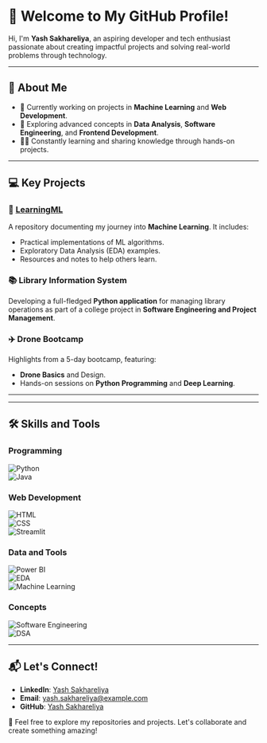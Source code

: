 # 👋 Welcome to My GitHub Profile!

Hi, I'm **Yash Sakhareliya**, an aspiring developer and tech enthusiast passionate about creating impactful projects and solving real-world problems through technology.  

---

## 🌟 About Me

- 🔭 Currently working on projects in **Machine Learning** and **Web Development**.
- 📖 Exploring advanced concepts in **Data Analysis**, **Software Engineering**, and **Frontend Development**.
- 🧑‍💻 Constantly learning and sharing knowledge through hands-on projects.

---

## 💻 Key Projects

### 📂 [LearningML](https://github.com/YashSakhareliya/LearningML)  
A repository documenting my journey into **Machine Learning**. It includes:
- Practical implementations of ML algorithms.
- Exploratory Data Analysis (EDA) examples.
- Resources and notes to help others learn.

### 📚 Library Information System  
Developing a full-fledged **Python application** for managing library operations as part of a college project in **Software Engineering and Project Management**.

### ✈️ Drone Bootcamp  
Highlights from a 5-day bootcamp, featuring:
- **Drone Basics** and Design.
- Hands-on sessions on **Python Programming** and **Deep Learning**.

---
---

## 🛠️ Skills and Tools  

### Programming  
![Python](https://img.shields.io/badge/-Python-blue?logo=python&logoColor=white&style=for-the-badge)  
![Java](https://img.shields.io/badge/-Java-red?logo=java&logoColor=white&style=for-the-badge)  

### Web Development  
![HTML](https://img.shields.io/badge/-HTML-orange?logo=html5&logoColor=white&style=for-the-badge)  
![CSS](https://img.shields.io/badge/-CSS-blue?logo=css3&logoColor=white&style=for-the-badge)  
![Streamlit](https://img.shields.io/badge/-Streamlit-brightgreen?logo=streamlit&logoColor=white&style=for-the-badge)  

### Data and Tools  
![Power BI](https://img.shields.io/badge/-Power%20BI-yellow?logo=powerbi&logoColor=black&style=for-the-badge)  
![EDA](https://img.shields.io/badge/-EDA-green?logo=data&logoColor=white&style=for-the-badge)  
![Machine Learning](https://img.shields.io/badge/-Machine%20Learning-blueviolet?logo=machinelearning&logoColor=white&style=for-the-badge)  

### Concepts  
![Software Engineering](https://img.shields.io/badge/-Software%20Engineering-9cf?style=for-the-badge)  
![DSA](https://img.shields.io/badge/-Data%20Structures%20and%20Algorithms-lightgrey?style=for-the-badge)  

---

## 📬 Let's Connect!

- **LinkedIn**: [Yash Sakhareliya](https://linkedin.com/in/YashSakhareliya)  
- **Email**: yash.sakhareliya@example.com  
- **GitHub**: [Yash Sakhareliya](https://github.com/YashSakhareliya)  

🌟 Feel free to explore my repositories and projects. Let's collaborate and create something amazing!
